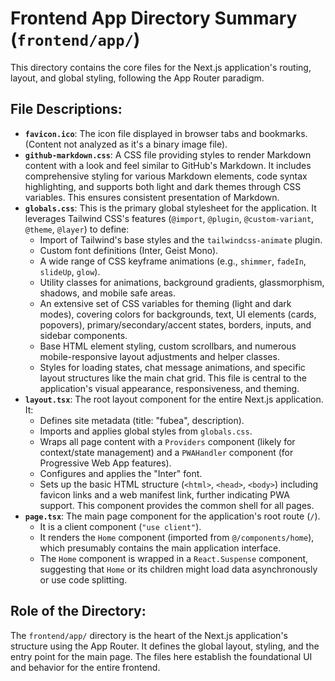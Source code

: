 # Frontend App Directory Summary (`frontend/app/`)

This directory contains the core files for the Next.js application's routing, layout, and global styling, following the App Router paradigm.

## File Descriptions:

*   **`favicon.ico`**: The icon file displayed in browser tabs and bookmarks. (Content not analyzed as it's a binary image file).
*   **`github-markdown.css`**: A CSS file providing styles to render Markdown content with a look and feel similar to GitHub's Markdown. It includes comprehensive styling for various Markdown elements, code syntax highlighting, and supports both light and dark themes through CSS variables. This ensures consistent presentation of Markdown.
*   **`globals.css`**: This is the primary global stylesheet for the application. It leverages Tailwind CSS's features (`@import`, `@plugin`, `@custom-variant`, `@theme`, `@layer`) to define:
    *   Import of Tailwind's base styles and the `tailwindcss-animate` plugin.
    *   Custom font definitions (Inter, Geist Mono).
    *   A wide range of CSS keyframe animations (e.g., `shimmer`, `fadeIn`, `slideUp`, `glow`).
    *   Utility classes for animations, background gradients, glassmorphism, shadows, and mobile safe areas.
    *   An extensive set of CSS variables for theming (light and dark modes), covering colors for backgrounds, text, UI elements (cards, popovers), primary/secondary/accent states, borders, inputs, and sidebar components.
    *   Base HTML element styling, custom scrollbars, and numerous mobile-responsive layout adjustments and helper classes.
    *   Styles for loading states, chat message animations, and specific layout structures like the main chat grid.
    This file is central to the application's visual appearance, responsiveness, and theming.
*   **`layout.tsx`**: The root layout component for the entire Next.js application. It:
    *   Defines site metadata (title: "fubea", description).
    *   Imports and applies global styles from `globals.css`.
    *   Wraps all page content with a `Providers` component (likely for context/state management) and a `PWAHandler` component (for Progressive Web App features).
    *   Configures and applies the "Inter" font.
    *   Sets up the basic HTML structure (`<html>`, `<head>`, `<body>`) including favicon links and a web manifest link, further indicating PWA support.
    This component provides the common shell for all pages.
*   **`page.tsx`**: The main page component for the application's root route (`/`).
    *   It is a client component (`"use client"`).
    *   It renders the `Home` component (imported from `@/components/home`), which presumably contains the main application interface.
    *   The `Home` component is wrapped in a `React.Suspense` component, suggesting that `Home` or its children might load data asynchronously or use code splitting.

## Role of the Directory:

The `frontend/app/` directory is the heart of the Next.js application's structure using the App Router. It defines the global layout, styling, and the entry point for the main page. The files here establish the foundational UI and behavior for the entire frontend.
